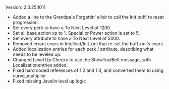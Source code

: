 
Version: 2.3.25.1011
- Added a line to the Grandpa's Forgettin' elixir to call the Init buff, to reset progression.
- Set every perk to have a To Next Level of 1200.
- Set all base action xp to 1. Special or Power action is set to 5.
- Set every attribute to have a To Next Level of 5000.
- Removed errant cvars in Intellect/Init.xml that re-set the buff.xml's cvars
- Added localization entries for each perk / attribute, describing what needs to be leveled up. 
- Changed Level Up Checks to use the ShowToolBelt message, with Localizationentries added.
- Fixed hard coded references of 1.2 and 1.3, and converted them to using curve_multiplier
- Fixed missing Javelin level up logic
